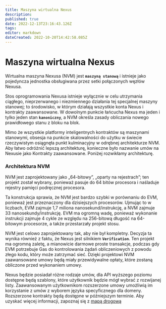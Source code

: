 ```yaml
---
title: Maszyna wirtualna Nexus
description: 
published: true
date: 2022-12-13T23:16:43.126Z
tags: 
editor: markdown
dateCreated: 2022-10-20T14:42:58.085Z
---
```


# Maszyna wirtualna Nexus

Wirtualna maszyna Nexusa (NVM) jest **`maszyną stanową`** i istnieje jako pojedyncza jednostka obsługiwana przez setki połączonych węzłów Nexusa.

Stos oprogramowania Nexusa istnieje wyłącznie w celu utrzymania ciągłego, nieprzerwanego i niezmiennego działania tej specjalnej maszyny stanowej; to środowisko, w którym działają wszystkie konta Nexus i kontrakty zaawansowane. W dowolnym punkcie łańcucha Nexus ma jeden i tylko jeden stan **`kanoniczny`**, a NVM określa zasady obliczania nowego prawidłowego stanu z bloku na blok.

Mimo że wszystkie platformy inteligentnych kontraktów są maszynami stanowymi, obsesja na punkcie skalowalności do użytku w świecie rzeczywistym osiągnęła punkt kulminacyjny w odrębnej architekturze NVM. Aby łatwo odróżnić lepszą architekturę, konieczne było nazwanie umów na Nexusie jako Kontrakty zaawansowane. Poniżej rozwikłamy architekturę.

### Architektura NVM

NVM jest zaprojektowany jako „64-bitowy”, „oparty na rejestrach”; ten projekt został wybrany, ponieważ pasuje do 64 bitów procesora i naśladuje rejestry pamięci podręcznej procesora.

Ta konstrukcja sprawia, że NVM jest bardzo szybki w porównaniu do EVM, ponieważ jest przeznaczony dla dzisiejszych procesorów. Ujmując to w liczbach, EVM zajmuje 1,7 miliona nanosekund/instrukcję, a NVM zajmuje 33 nanosekundy/instrukcję. EVM ma ogromną wadę, ponieważ wykonanie instrukcji zajmuje 4 cykle ze względu na 256-bitową długość na 64-bitowym procesorze, a także przestarzały projekt stosu.

NVM jest celowo zaprojektowany tak, aby nie był kompletny. Decyzja ta wynika również z faktu, że Nexus jest silnikiem **`Verification`**. Ten projekt ma ogromną zaletę, a mianowicie darmowe proste transakcje, podczas gdy EVM potrzebuje Gas do kontrolowania żądań obliczeniowych z powodu złego kodu, który może zatrzymać sieć. Dzięki projektowi NVM zaawansowane umowy będą miały przewidywalne opłaty, które zostaną obliczone przed wykonaniem umowy.

Nexus będzie posiadał różne rodzaje umów, dla API wyższego poziomu dostępne będą szablony, które użytkownik będzie mógł wybrać z rozwijanej listy. Zaawansowanym użytkownikom rozszerzone umowy umożliwią im korzystanie z umów z wyborem języka specyficznego dla domeny. Rozszerzone kontrakty będą dostępne w późniejszym terminie. Aby uzyskać więcej informacji, zapoznaj się z [mapą drogową](https://nexus.io/roadmap)